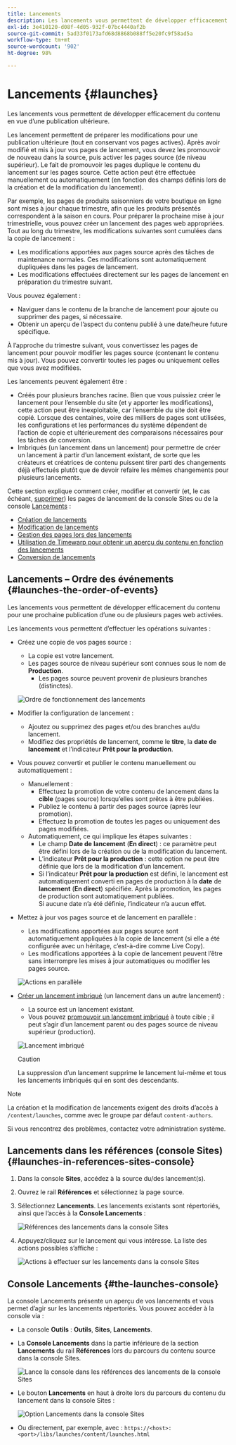 ```yaml
---
title: Lancements
description: Les lancements vous permettent de développer efficacement du contenu en vue d’une publication ultérieure. Les lancements permettent de préparer les modifications pour une publication à venir, tout en conservant vos pages actuelles.
exl-id: 3e410120-d08f-4d05-932f-07bc4440af2b
source-git-commit: 5ad33f0173afd68d8868b088ff5e20fc9f58ad5a
workflow-type: tm+mt
source-wordcount: '902'
ht-degree: 98%

---
```


# Lancements {#launches}

Les lancements vous permettent de développer efficacement du contenu en vue d’une publication ultérieure.

Les lancement permettent de préparer les modifications pour une publication ultérieure (tout en conservant vos pages actives). Après avoir modifié et mis à jour vos pages de lancement, vous devez les promouvoir de nouveau dans la source, puis activer les pages source (de niveau supérieur). Le fait de promouvoir les pages duplique le contenu du lancement sur les pages source. Cette action peut être effectuée manuellement ou automatiquement (en fonction des champs définis lors de la création et de la modification du lancement).

Par exemple, les pages de produits saisonniers de votre boutique en ligne sont mises à jour chaque trimestre, afin que les produits présentés correspondent à la saison en cours. Pour préparer la prochaine mise à jour trimestrielle, vous pouvez créer un lancement des pages web appropriées. Tout au long du trimestre, les modifications suivantes sont cumulées dans la copie de lancement :

* Les modifications apportées aux pages source après des tâches de maintenance normales. Ces modifications sont automatiquement dupliquées dans les pages de lancement.
* Les modifications effectuées directement sur les pages de lancement en préparation du trimestre suivant.

Vous pouvez également :

* Naviguer dans le contenu de la branche de lancement pour ajoute ou supprimer des pages, si nécessaire.
* Obtenir un aperçu de l’aspect du contenu publié à une date/heure future spécifique.

À l’approche du trimestre suivant, vous convertissez les pages de lancement pour pouvoir modifier les pages source (contenant le contenu mis à jour). Vous pouvez convertir toutes les pages ou uniquement celles que vous avez modifiées.

Les lancements peuvent également être :

* Créés pour plusieurs branches racine. Bien que vous puissiez créer le lancement pour l’ensemble du site (et y apporter les modifications), cette action peut être inexploitable, car l’ensemble du site doit être copié. Lorsque des centaines, voire des milliers de pages sont utilisées, les configurations et les performances du système dépendent de l’action de copie et ultérieurement des comparaisons nécessaires pour les tâches de conversion.
* Imbriqués (un lancement dans un lancement) pour permettre de créer un lancement à partir d’un lancement existant, de sorte que les créateurs et créatrices de contenu puissent tirer parti des changements déjà effectués plutôt que de devoir refaire les mêmes changements pour plusieurs lancements.

Cette section explique comment créer, modifier et convertir (et, le cas échéant, [supprimer](/help/sites-cloud/authoring/launches/creating.md#deleting-a-launch)) les pages de lancement de la console Sites ou de la console [Lancements](#the-launches-console) :

* [Création de lancements](/help/sites-cloud/authoring/launches/creating.md)
* [Modification de lancements](/help/sites-cloud/authoring/launches/editing.md)
* [Gestion des pages lors des lancements](/help/sites-cloud/authoring/launches/managing-pages.md)
* [Utilisation de Timewarp pour obtenir un aperçu du contenu en fonction des lancements](/help/sites-cloud/authoring/launches/preview.md)
* [Conversion de lancements](/help/sites-cloud/authoring/launches/promoting.md)

## Lancements – Ordre des événements {#launches-the-order-of-events}

Les lancements vous permettent de développer efficacement du contenu pour une prochaine publication d’une ou de plusieurs pages web activées.

Les lancements vous permettent d’effectuer les opérations suivantes :

* Créez une copie de vos pages source :
   * La copie est votre lancement.
   * Les pages source de niveau supérieur sont connues sous le nom de **Production**.
      * Les pages source peuvent provenir de plusieurs branches (distinctes).

  ![Ordre de fonctionnement des lancements](/help/sites-cloud/authoring/assets/launches-order.png)

* Modifier la configuration de lancement :
   * Ajoutez ou supprimez des pages et/ou des branches au/du lancement.
   * Modifiez des propriétés de lancement, comme le **titre**, la **date de lancement** et l’indicateur **Prêt pour la production**.
* Vous pouvez convertir et publier le contenu manuellement ou automatiquement :
   * Manuellement :
      * Effectuez la promotion de votre contenu de lancement dans la **cible** (pages source) lorsqu’elles sont prêtes à être publiées.
      * Publiez le contenu à partir des pages source (après leur promotion).
      * Effectuez la promotion de toutes les pages ou uniquement des pages modifiées.
   * Automatiquement, ce qui implique les étapes suivantes :
      * Le champ **Date de** **lancement** (**En direct**) : ce paramètre peut être défini lors de la création ou de la modification du lancement.
      * L’indicateur **Prêt pour la production** : cette option ne peut être définie que lors de la modification d’un lancement.
      * Si l’indicateur **Prêt pour la production** est défini, le lancement est automatiquement converti en pages de production à la **date** de **lancement** (**En direct**) spécifiée. Après la promotion, les pages de production sont automatiquement publiées.\
        Si aucune date n’a été définie, l’indicateur n’a aucun effet.
* Mettez à jour vos pages source et de lancement en parallèle :
   * Les modifications apportées aux pages source sont automatiquement appliquées à la copie de lancement (si elle a été configurée avec un héritage, c’est-à-dire comme Live Copy).
   * Les modifications apportées à la copie de lancement peuvent l’être sans interrompre les mises à jour automatiques ou modifier les pages source.

  ![Actions en parallèle](/help/sites-cloud/authoring/assets/launches-parallel.png)

* [Créer un lancement imbriqué](/help/sites-cloud/authoring/launches/creating.md#creating-a-nested-launch) (un lancement dans un autre lancement) :
   * La source est un lancement existant.
   * Vous pouvez [promouvoir un lancement imbriqué](/help/sites-cloud/authoring/launches/promoting.md#promoting-a-nested-launch) à toute cible ; il peut s’agir d’un lancement parent ou des pages source de niveau supérieur (production).

  ![Lancement imbriqué](/help/sites-cloud/authoring/assets/launches-nested.png)

  >[!CAUTION]
  >
  >La suppression d’un lancement supprime le lancement lui-même et tous les lancements imbriqués qui en sont des descendants.

>[!NOTE]
>
>La création et la modification de lancements exigent des droits d’accès à `/content/launches`, comme avec le groupe par défaut `content-authors`.
>
>Si vous rencontrez des problèmes, contactez votre administration système.

## Lancements dans les références (console Sites) {#launches-in-references-sites-console}

1. Dans la console **Sites**, accédez à la source du/des lancement(s).
1. Ouvrez le rail **Références** et sélectionnez la page source.
1. Sélectionnez **Lancements**. Les lancements existants sont répertoriés, ainsi que l’accès à la **Console Lancements** :

   ![Références des lancements dans la console Sites](/help/sites-cloud/authoring/assets/launches-references.png)

1. Appuyez/cliquez sur le lancement qui vous intéresse. La liste des actions possibles s’affiche :

   ![Actions à effectuer sur les lancements dans la console Sites](/help/sites-cloud/authoring/assets/launches-references-actions.png)

## Console Lancements {#the-launches-console}

La console Lancements présente un aperçu de vos lancements et vous permet d’agir sur les lancements répertoriés. Vous pouvez accéder à la console via :

* La console **Outils** : **Outils**, **Sites**, **Lancements**.

* La **Console Lancements** dans la partie inférieure de la section **Lancements** du rail **Références** lors du parcours du contenu source dans la console Sites.

  ![Lance la console dans les références des lancements de la console Sites](/help/sites-cloud/authoring/assets/launches-references.png)

* Le bouton **Lancements** en haut à droite lors du parcours du contenu du lancement dans la console Sites :

  ![Option Lancements dans la console Sites](/help/sites-cloud/authoring/assets/launches-console-navigate-launch-content.png)

* Ou directement, par exemple, avec :
  `https://<host>:<port>/libs/launches/content/launches.html`

